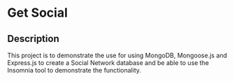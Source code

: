 # Get Social

## Description

This project is to demonstrate the use for using MongoDB, Mongoose.js and Express.js to create a Social Network database and be able to use the Insomnia tool to demonstrate the functionality.